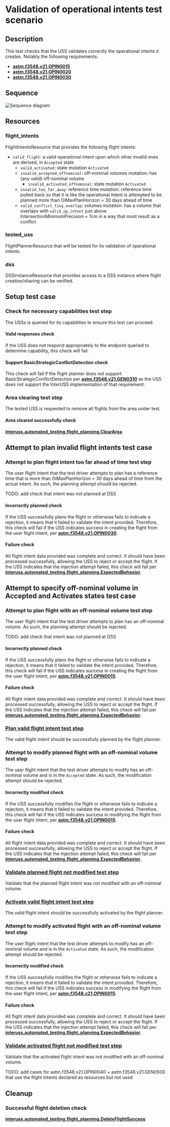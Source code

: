 # Validation of operational intents test scenario

## Description
This test checks that the USS validates correctly the operational intents it creates.
Notably the following requirements:
- **[astm.f3548.v21.OPIN0015](../../../../requirements/astm/f3548/v21.md)**
- **[astm.f3548.v21.OPIN0020](../../../../requirements/astm/f3548/v21.md)**
- **[astm.f3548.v21.OPIN0030](../../../../requirements/astm/f3548/v21.md)**


## Sequence
![Sequence diagram](flight_intent_validation.png)


## Resources
### flight_intents
FlightIntentsResource that provides the following flight intents:
- `valid_flight`: a valid operational intent upon which other invalid ones are derived, in `Accepted` state
  - `valid_activated`: state mutation `Activated`
  - `invalid_accepted_offnominal`: off-nominal volumes mutation: has (any valid) off-nominal volume
    - `invalid_activated_offnominal`: state mutation `Activated`
  - `invalid_too_far_away`: reference time mutation: reference time pulled back so that it is like the operational intent is attempted to be planned more than OiMaxPlanHorizon = 30 days ahead of time
  - `valid_conflict_tiny_overlap`: volumes mutation: has a volume that overlaps with `valid_op_intent` just above IntersectionMinimumPrecision = 1cm in a way that must result as a conflict

### tested_uss
FlightPlannerResource that will be tested for its validation of operational intents.

### dss
DSSInstanceResource that provides access to a DSS instance where flight creation/sharing can be verified.

## Setup test case
### Check for necessary capabilities test step
The USSs is queried for its capabilities to ensure this test can proceed.

#### Valid responses check
If the USS does not respond appropriately to the endpoint queried to determine capability, this check will fail.

#### Support BasicStrategicConflictDetection check
This check will fail if the flight planner does not support BasicStrategicConflictDetection per
**[astm.f3548.v21.GEN0310](../../../../requirements/astm/f3548/v21.md)** as the USS does not support the InterUSS
implementation of that requirement.

### Area clearing test step
The tested USS is requested to remove all flights from the area under test.

#### Area cleared successfully check
**[interuss.automated_testing.flight_planning.ClearArea](../../../../requirements/interuss/automated_testing/flight_planning.md)**


## Attempt to plan invalid flight intents test case
### Attempt to plan flight intent too far ahead of time test step
The user flight intent that the test driver attempts to plan has a reference time that is more than
OiMaxPlanHorizon = 30 days ahead of time from the actual intent. As such, the planning attempt should be rejected.

TODO: add check that intent was not planned at DSS

#### Incorrectly planned check
If the USS successfully plans the flight or otherwise fails to indicate a rejection, it means that it failed to validate
the intent provided.  Therefore, this check will fail if the USS indicates success in creating the flight from the user
flight intent, per **[astm.f3548.v21.OPIN0030](../../../../requirements/astm/f3548/v21.md)**.

#### Failure check
All flight intent data provided was complete and correct. It should have been processed successfully, allowing the USS
to reject or accept the flight. If the USS indicates that the injection attempt failed, this check will fail per
**[interuss.automated_testing.flight_planning.ExpectedBehavior](../../../../requirements/interuss/automated_testing/flight_planning.md)**.


## Attempt to specify off-nominal volume in Accepted and Activates states test case
### Attempt to plan flight with an off-nominal volume test step
The user flight intent that the test driver attempts to plan has an off-nominal volume.
As such, the planning attempt should be rejected.

TODO: add check that intent was not planned at DSS

#### Incorrectly planned check
If the USS successfully plans the flight or otherwise fails to indicate a rejection, it means that it failed to validate
the intent provided.  Therefore, this check will fail if the USS indicates success in creating the flight from the user
flight intent, per **[astm.f3548.v21.OPIN0015](../../../../requirements/astm/f3548/v21.md)**.

#### Failure check
All flight intent data provided was complete and correct. It should have been processed successfully, allowing the USS
to reject or accept the flight. If the USS indicates that the injection attempt failed, this check will fail per
**[interuss.automated_testing.flight_planning.ExpectedBehavior](../../../../requirements/interuss/automated_testing/flight_planning.md)**.

### [Plan valid flight intent test step](../../../flight_planning/plan_flight_intent.md)
The valid flight intent should be successfully planned by the flight planner.

### Attempt to modify planned flight with an off-nominal volume test step
The user flight intent that the test driver attempts to modify has an off-nominal volume and is in the `Accepted` state.
As such, the modification attempt should be rejected.

#### Incorrectly modified check
If the USS successfully modifies the flight or otherwise fails to indicate a rejection, it means that it failed to validate
the intent provided.  Therefore, this check will fail if the USS indicates success in modifying the flight from the user
flight intent, per **[astm.f3548.v21.OPIN0015](../../../../requirements/astm/f3548/v21.md)**.

#### Failure check
All flight intent data provided was complete and correct. It should have been processed successfully, allowing the USS
to reject or accept the flight. If the USS indicates that the injection attempt failed, this check will fail per
**[interuss.automated_testing.flight_planning.ExpectedBehavior](../../../../requirements/interuss/automated_testing/flight_planning.md)**.

### [Validate planned flight not modified test step](../validate_shared_operational_intent.md)
Validate that the planned flight intent was not modified with an off-nominal volume.

### [Activate valid flight intent test step](../../../flight_planning/activate_flight_intent.md)
The valid flight intent should be successfully activated by the flight planner.

### Attempt to modify activated flight with an off-nominal volume test step
The user flight intent that the test driver attempts to modify has an off-nominal volume and is in the `Activated` state.
As such, the modification attempt should be rejected.

#### Incorrectly modified check
If the USS successfully modifies the flight or otherwise fails to indicate a rejection, it means that it failed to validate
the intent provided.  Therefore, this check will fail if the USS indicates success in modifying the flight from the user
flight intent, per **[astm.f3548.v21.OPIN0015](../../../../requirements/astm/f3548/v21.md)**.

#### Failure check
All flight intent data provided was complete and correct. It should have been processed successfully, allowing the USS
to reject or accept the flight. If the USS indicates that the injection attempt failed, this check will fail per
**[interuss.automated_testing.flight_planning.ExpectedBehavior](../../../../requirements/interuss/automated_testing/flight_planning.md)**.

### [Validate activated flight not modified test step](../validate_shared_operational_intent.md)
Validate that the activated flight intent was not modified with an off-nominal volume.


TODO: add cases for astm.f3548.v21.OPIN0040 + astm.f3548.v21.GEN0500 that use the flight intents declared as resources but not used

## Cleanup
### Successful flight deletion check
**[interuss.automated_testing.flight_planning.DeleteFlightSuccess](../../../../requirements/interuss/automated_testing/flight_planning.md)**
